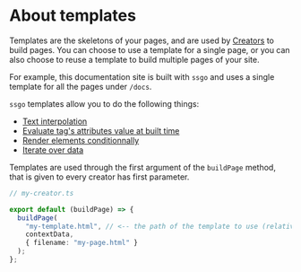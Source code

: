 # About templates

Templates are the skeletons of your pages, and are used by [Creators](/docs/about-creators.html) to build pages.
You can choose to use a template for a single page,
or you can also choose to reuse a template to build multiple pages of your site.

For example, this documentation site is built with `ssgo` and uses a single template for all the pages under `/docs`.

`ssgo` templates allow you to do the following things:

- [Text interpolation](/docs/text-interpolation.html)
- [Evaluate tag's attributes value at built time](/docs/attributes-evaluation.html)
- [Render elements conditionnally](/docs/conditionnally-render-elements.html)
- [Iterate over data](/docs/templates-loops.html)

Templates are used through the first argument of the `buildPage` method, that is given to every creator has first parameter.

```typescript
// my-creator.ts

export default (buildPage) => {
  buildPage(
    "my-template.html", // <-- the path of the template to use (relative to the root of project)
    contextData,
    { filename: "my-page.html" }
  );
};
```
